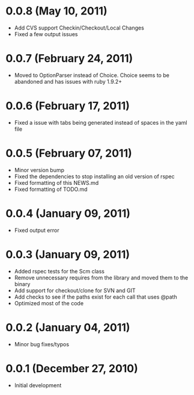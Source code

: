 # 0.0.8 (May 10, 2011)
- Add CVS support Checkin/Checkout/Local Changes
- Fixed a few output issues

# 0.0.7 (February 24, 2011)
- Moved to OptionParser instead of Choice. Choice seems to be abandoned and has issues with ruby 1.9.2+

# 0.0.6 (February 17, 2011)
- Fixed a issue with tabs being generated instead of spaces in the yaml file

# 0.0.5 (February 07, 2011)
- Minor version bump
- Fixed the dependencies to stop installing an old version of rspec
- Fixed formatting of this NEWS.md
- Fixed formatting of TODO.md

# 0.0.4 (January 09, 2011)
- Fixed output error

# 0.0.3 (January 09, 2011)
- Added rspec tests for the Scm class
- Remove unnecessary requires from the library and moved them to the binary
- Add support for checkout/clone for SVN and GIT
- Add checks to see if the paths exist for each call that uses @path
- Optimized most of the code
	
# 0.0.2 (January 04, 2011)
- Minor bug fixes/typos

# 0.0.1 (December 27, 2010)
- Initial development
	
